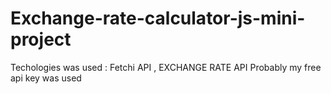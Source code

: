 # Exchange-rate-calculator-js-mini-project
Techologies was used : Fetchi API , EXCHANGE RATE API 
Probably my free api key was used
